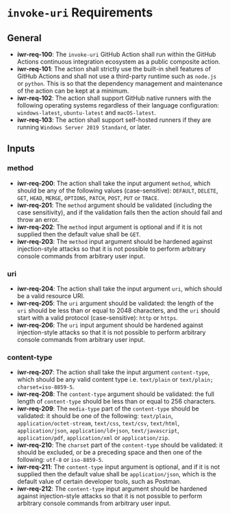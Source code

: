 
# `invoke-uri` Requirements

## General

* **iwr-req-100**: The `invoke-uri` GitHub Action shall run within the GitHub Actions continuous integration ecosystem as a public composite action.
* **iwr-req-101**: The action shall strictly use the built-in shell features of GitHub Actions and shall not use a third-party runtime such as `node.js` or `python`. This is so that the dependency management and maintenance of the action can be kept at a minimum.
* **iwr-req-102**: The action shall support GitHub native runners with the following operating systems regardless of their language configuration: `windows-latest`, `ubuntu-latest` and `macOS-latest`.
* **iwr-req-103**: The action shall support self-hosted runners if they are running `Windows Server 2019 Standard`, or later.

## Inputs

### method

* **iwr-req-200**: The action shall take the input argument `method`, which should be any of the following values (case-sensitive): `DEFAULT`, `DELETE`, `GET`, `HEAD`, `MERGE`, `OPTIONS`, `PATCH`, `POST`, `PUT` or `TRACE`. 
* **iwr-req-201**: The `method` argument should be validated (including the case sensitivity), and if the validation fails then the action should fail and throw an error.
*  **iwr-req-202**: The `method` input argument is optional and if it is not supplied then the default value shall be `GET`.
* **iwr-req-203**: The `method` input argument should be hardened against injection-style attacks so that it is not possible to perform arbitrary console commands from arbitrary user input.

### uri

* **iwr-req-204**: The action shall take the input argument `uri`, which should be a valid resource URI.
* **iwr-req-205**: The `uri` argument should be validated: the  length of the `uri` should be less than or equal to 2048 characters, and the `uri` should start with a valid protocol (case-sensitive): `http` or `https`.
* **iwr-req-206**: The `uri` input argument should be hardened against injection-style attacks so that it is not possible to perform arbitrary console commands from arbitrary user input.

### content-type

* **iwr-req-207**: The action shall take the input argument `content-type`, which should be any valid content type i.e. `text/plain` or `text/plain; charset=iso-8859-5`.
* **iwr-req-208**: The `content-type` argument should be validated: the full length of `content-type` should be less than or equal to 256 characters.
* **iwr-req-209**: The `media-type` part of the `content-type` should be validated: it should be one of the following: `text/plain`, `application/octet-stream`, `text/css`, `text/csv`, `text/html`, `application/json`, `application/ld+json`, `text/javascript`, `application/pdf`, `application/xml` or `application/zip`.
* **iwr-req-210**: The `charset` part of the `content-type` should be validated: it should be excluded, or be a preceding space and then one of the following: `utf-8` or `iso-8859-5`.
* **iwr-req-211**: The `content-type` input argument is optional, and if it is not supplied then the default value shall be `application/json`, which is the default value of certain developer tools, such as Postman.
* **iwr-req-212**: The `content-type` input argument should be hardened against injection-style attacks so that it is not possible to perform arbitrary console commands from arbitrary user input.
